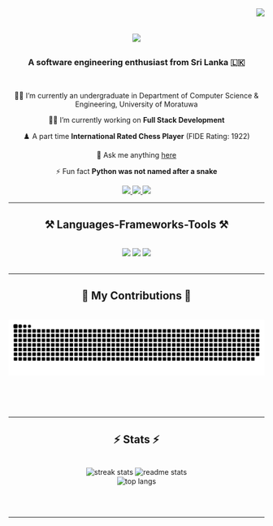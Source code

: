 <img align="right" src="https://visitor-badge.laobi.icu/badge?page_id=NirukshaSandeepa.NirukshaSandeepa" />

<h1 align="center">
    <img src="https://readme-typing-svg.herokuapp.com/?font=Righteous&size=35&center=true&vCenter=true&width=500&height=70&duration=4000&lines=Hi+There!+👋;+I'm+Niruksha+Akshith!;" />
</h1>

<h3 align="center">A software engineering enthusiast from Sri Lanka 🇱🇰</h3>

<br/>

<div align="center">
 
 🧑‍🎓 I’m currently an undergraduate in Department of Computer Science & Engineering, University of Moratuwa
 
 👨‍💻 I’m currently working on **Full Stack Development**

 ♟️ A part time **International Rated Chess Player** (FIDE Rating: 1922)

💬 Ask me anything [here](https://github.com/NirukshaSandeepa/NirukshaSandeepa/issues)

⚡ Fun fact **Python was not named after a snake**

 </div>
 
<div align="center"> 
  <a href="mailto:nirukshaakshithsandeepa@@gmail.com">
    <img src="https://img.shields.io/badge/Gmail-333333?style=for-the-badge&logo=gmail&logoColor=red" />
  </a>
  <a href="https://linkedin.com/in/niruksha" target="_blank">
    <img src="https://img.shields.io/badge/LinkedIn-0077B5?style=for-the-badge&logo=linkedin&logoColor=white" target="_blank" />
  </a>
  <a href="https://nirukshasandeepa.github.io" target="_blank">
     <img src="https://img.shields.io/badge/Portfolio-FF5722?style=for-the-badge&logo=todoist&logoColor=white" target="_blank" /> <!-- sqlite, safari, google-chrome are other good icon options -->
  </a>
</div>

 <hr/>
 
<h2 align="center">⚒️ Languages-Frameworks-Tools ⚒️</h2>
<br/>
<div align="center">
    <img src="https://skillicons.dev/icons?i=javascript,typescript,nextjs,nodejs,express,npm,python,mysql" />
    <img src="https://skillicons.dev/icons?i=dart,flutter,c,cpp,java,spring,azure,gcp" />
    <img src="https://skillicons.dev/icons?i=react,mui,tailwind,androidstudio,figma,git,kubernetes,docker" /><br>
</div>

<br/>
<hr/>

<div align="center">
  <h2>🐍 My Contributions 🐍</h2>
  <br>
  <img alt="snake eating my contributions" src="https://raw.githubusercontent.com/NirukshaSandeepa/NirukshaSandeepa/output/github-contribution-grid-snake.svg" />
  
  <br/><br/><br/>
</div>

<hr/>

<h2 align="center">⚡ Stats ⚡</h2>
<br>
<div align=center>
  <img width=390 src="https://streak-stats.demolab.com/?user=NirukshaSandeepa&count_private=true&theme=react&border_radius=10" alt="streak stats"/>
  <img width=390 src="https://github-readme-stats.vercel.app/api?username=NirukshaSandeepa&count_private=true&show_icons=true&theme=react&rank_icon=github&border_radius=10" alt="readme stats" />
  <br/>
  <img width=325 align="center" src="https://github-readme-stats.vercel.app/api/top-langs/?username=NirukshaSandeepa&hide=HTML&langs_count=8&layout=compact&theme=react&border_radius=10&size_weight=0.5&count_weight=0.5&exclude_repo=github-readme-stats" alt="top langs" />
</div>

<br/><br/>

<hr/>

<br/>
